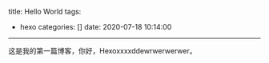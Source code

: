 title: Hello World
tags:
  - hexo
categories: []
date: 2020-07-18 10:14:00
---
这是我的第一篇博客，你好，Hexoxxxxddewrwerwerwer。

